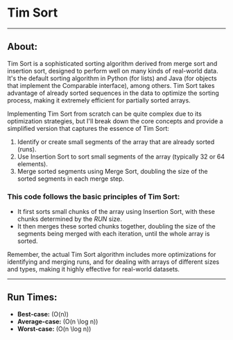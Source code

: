 # Tim Sort

----

## About:

Tim Sort is a sophisticated sorting algorithm derived from merge sort and insertion sort, designed to perform well on many kinds of real-world data. It's the default sorting algorithm in Python (for lists) and Java (for objects that implement the Comparable interface), among others. Tim Sort takes advantage of already sorted sequences in the data to optimize the sorting process, making it extremely efficient for partially sorted arrays.

Implementing Tim Sort from scratch can be quite complex due to its optimization strategies, but I'll break down the core concepts and provide a simplified version that captures the essence of Tim Sort:

1. Identify or create small segments of the array that are already sorted (runs).
2. Use Insertion Sort to sort small segments of the array (typically 32 or 64 elements).
3. Merge sorted segments using Merge Sort, doubling the size of the sorted segments in each merge step.

### This code follows the basic principles of Tim Sort:

- It first sorts small chunks of the array using Insertion Sort, with these chunks determined by the *RUN* size.
- It then merges these sorted chunks together, doubling the size of the segments being merged with each iteration, until the whole array is sorted.

Remember, the actual Tim Sort algorithm includes more optimizations for identifying and merging runs, and for dealing with arrays of different sizes and types, making it highly effective for real-world datasets.

----

## Run Times:

- **Best-case:** \(O(n)\)
- **Average-case:** \(O(n \log n)\)
- **Worst-case:** \(O(n \log n)\)
